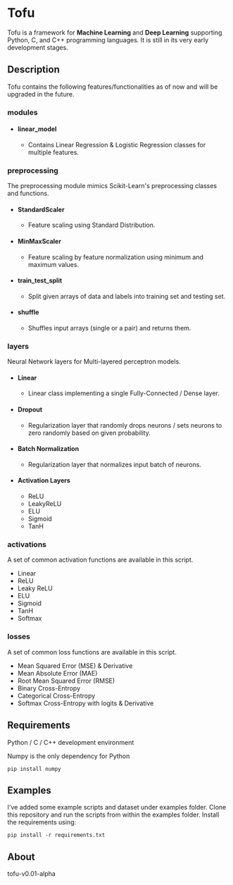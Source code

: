 # Tofu

Tofu is a framework for **Machine Learning** and **Deep Learning** supporting Python, C, and C++ programming languages. It is still in its very
early development stages.

## Description

Tofu contains the following features/functionalities as of now and will be upgraded in the future.

### modules 

* #### linear_model

    * Contains Linear Regression & Logistic Regression classes for multiple features.
 
### preprocessing

The preprocessing module mimics Scikit-Learn's preprocessing classes and functions.

* #### StandardScaler

    * Feature scaling using Standard Distribution.

* #### MinMaxScaler

    * Feature scaling by feature normalization using minimum and maximum values.

* #### train_test_split

    * Split given arrays of data and labels into training set and testing set.

* #### shuffle
    * Shuffles input arrays (single or a pair) and returns them.

### layers

Neural Network layers for Multi-layered perceptron models.

* #### Linear

    * Linear class implementing a single Fully-Connected / Dense layer.

* #### Dropout
	
	* Regularization layer that randomly drops neurons / sets neurons to zero randomly based on given probability. 

* #### Batch Normalization

    * Regularization layer that normalizes input batch of neurons.

* #### Activation Layers
    * ReLU
    * LeakyReLU
    * ELU
    * Sigmoid
    * TanH

### activations

A set of common activation functions are available in this script.

* Linear
* ReLU
* Leaky ReLU
* ELU
* Sigmoid
* TanH
* Softmax

### losses

A set of common loss functions are available in this script.

* Mean Squared Error (MSE) & Derivative
* Mean Absolute Error (MAE)
* Root Mean Squared Error (RMSE)
* Binary Cross-Entropy
* Categorical Cross-Entropy
* Softmax Cross-Entropy with logits & Derivative

## Requirements

Python / C / C++ development environment

Numpy is the only dependency for Python

`pip install numpy`

## Examples

I've added some example scripts and dataset under examples folder. Clone this repository and run the scripts from within the examples folder. Install the requirements using:

`pip install -r requirements.txt`

## About

tofu-v0.01-alpha